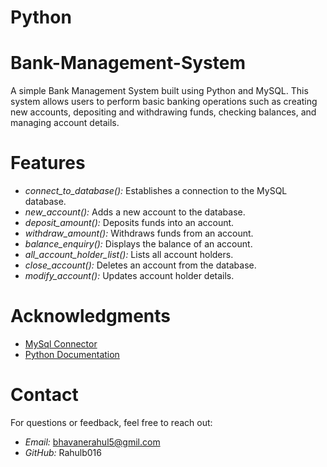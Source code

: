 # Python
# Bank-Management-System
A simple Bank Management System built using Python and MySQL. This system allows users to perform basic banking operations such as creating new accounts, depositing and withdrawing funds, checking balances, and managing account details.

# Features
- *connect_to_database():* Establishes a connection to the MySQL database.
- *new_account():* Adds a new account to the database.
- *deposit_amount():* Deposits funds into an account.
- *withdraw_amount():* Withdraws funds from an account.
- *balance_enquiry():* Displays the balance of an account.
- *all_account_holder_list():* Lists all account holders.
- *close_account():* Deletes an account from the database.
- *modify_account():* Updates account holder details.

# Acknowledgments
- [MySql Connector](https://dev.mysql.com/doc/connector-python/en/)
- [Python Documentation](https://docs.python.org/3/)

# Contact
For questions or feedback, feel free to reach out:
- *Email:* bhavanerahul5@gmil.com
- *GitHub:* Rahulb016
